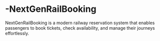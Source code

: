 # -NextGenRailBooking
NextGenRailBooking is a modern railway reservation system that enables passengers to book tickets, check availability, and manage their journeys effortlessly.
